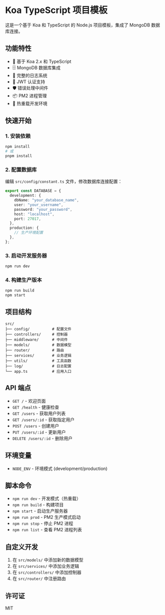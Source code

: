 # Koa TypeScript 项目模板

这是一个基于 Koa 和 TypeScript 的 Node.js 项目模板，集成了 MongoDB 数据库连接。

## 功能特性

- 🚀 基于 Koa 2.x 和 TypeScript
- 🗄️ MongoDB 数据库集成
- 📝 完整的日志系统
- 🔐 JWT 认证支持
- 🛡️ 错误处理中间件
- 📦 PM2 进程管理
- 🔄 热重载开发环境

## 快速开始

### 1. 安装依赖

```bash
npm install
# 或
pnpm install
```

### 2. 配置数据库

编辑 `src/config/constant.ts` 文件，修改数据库连接配置：

```typescript
export const DATABASE = {
  development: {
    dbName: "your_database_name",
    user: "your_username",
    password: "your_password",
    host: "localhost",
    port: 27017,
  },
  production: {
    // 生产环境配置
  },
};
```

### 3. 启动开发服务器

```bash
npm run dev
```

### 4. 构建生产版本

```bash
npm run build
npm start
```

## 项目结构

```
src/
├── config/          # 配置文件
├── controllers/     # 控制器
├── middleware/      # 中间件
├── models/          # 数据模型
├── router/          # 路由
├── services/        # 业务逻辑
├── utils/           # 工具函数
├── log/             # 日志配置
└── app.ts           # 应用入口
```

## API 端点

- `GET /` - 欢迎页面
- `GET /health` - 健康检查
- `GET /users` - 获取用户列表
- `GET /users/:id` - 获取指定用户
- `POST /users` - 创建用户
- `PUT /users/:id` - 更新用户
- `DELETE /users/:id` - 删除用户

## 环境变量

- `NODE_ENV` - 环境模式 (development/production)

## 脚本命令

- `npm run dev` - 开发模式（热重载）
- `npm run build` - 构建项目
- `npm start` - 启动生产服务器
- `npm run prod` - PM2 生产模式启动
- `npm run stop` - 停止 PM2 进程
- `npm run list` - 查看 PM2 进程列表

## 自定义开发

1. 在 `src/models/` 中添加新的数据模型
2. 在 `src/services/` 中添加业务逻辑
3. 在 `src/controllers/` 中添加控制器
4. 在 `src/router/` 中注册路由

## 许可证

MIT
